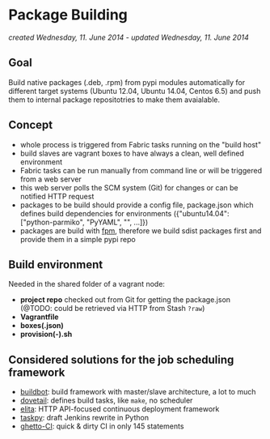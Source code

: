 Package Building
================
*created Wednesday, 11. June 2014 - updated Wednesday, 11. June 2014*

## Goal

Build native packages (.deb, .rpm) from pypi modules automatically for different target systems (Ubuntu 12.04, Ubuntu 14.04, Centos 6.5) and push them to internal package repositotries to make them avaialable.

## Concept

- whole process is triggered from Fabric tasks running on the "build host"
- build slaves are vagrant boxes to have always a clean, well defined environment
- Fabric tasks can be run manually from command line or will be triggered from a web server
- this web server polls the SCM system (Git) for changes or can be notified HTTP request
- packages to be build should provide a config file, package.json which defines build dependencies for environments ({"ubuntu14.04": ["python-parmiko", "PyYAML", "", ...]})
- packages are build with [fpm](https://github.com/jordansissel/fpm), therefore we build sdist packages first and provide them in a simple pypi repo

## Build environment
Needed in the shared folder of a vagrant node:

- **project repo** checked out from Git for getting the package.json (@TODO: could be retrieved via HTTP from Stash `?raw`)
- **Vagrantfile**
- **boxes(.json)**
- **provision(-<boxname>).sh**

## Considered solutions for the job scheduling framework

 - [buildbot](http://buildbot.net/): build framework with master/slave architecture, a lot to much
 - [dovetail](http://www.aviser.asia/dovetail/): defines build tasks, like `make`, no scheduler
 - [elita](https://elita.io/): HTTP API-focused continuous deployment framework
 - [taskpy](https://github.com/jakecoffman/taskpy): draft Jenkins rewrite in Python
 - [ghetto-CI](http://miohtama.github.io/vvv/tools/ghetto.html): quick & dirty CI in only 145 statements

